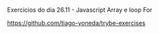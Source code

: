 Exercicios do dia 26.11 - Javascript Array e loop For

https://github.com/tiago-yoneda/trybe-exercises